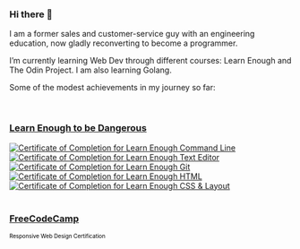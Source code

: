 ### Hi there 👋

I am a former sales and customer-service guy with an engineering education, now gladly reconverting to become a programmer.

I’m currently learning Web Dev through different courses: Learn Enough and The Odin Project. I am also learning Golang.

Some of the modest achievements in my journey so far:

<br>

### [Learn Enough to be Dangerous](https://www.learnenough.com/) ###

<a href="https://www.learnenough.com/certificates/cc63d352">
    <img src="https://www.learnenough.com/certificates/cc63d352/command-line-tutorial.svg" alt="Certificate of Completion for Learn Enough Command Line">
</a>
<a href="https://www.learnenough.com/certificates/cc63d352">
    <img src="https://www.learnenough.com/certificates/cc63d352/text-editor-tutorial.svg" alt="Certificate of Completion for Learn Enough Text Editor">
</a>
<a href="https://www.learnenough.com/certificates/cc63d352">
    <img src="https://www.learnenough.com/certificates/cc63d352/git-tutorial.svg" alt="Certificate of Completion for Learn Enough Git">
</a>
<a href="https://www.learnenough.com/certificates/cc63d352">
    <img src="https://www.learnenough.com/certificates/cc63d352/html-tutorial.svg" alt="Certificate of Completion for Learn Enough HTML"></a>
<a href="https://www.learnenough.com/certificates/cc63d352">
    <img src="https://www.learnenough.com/certificates/cc63d352/css-and-layout-tutorial.svg" alt="Certificate of Completion for Learn Enough CSS &amp; Layout">
</a>

<br>
<br>

### [FreeCodeCamp](https://www.freecodecamp.org/learn/)

<div>
    <a style="color: #000; font-size: 0.7em;text-decoration:none;" href="https://www.freecodecamp.org/learn/responsive-web-design/">
    Responsive Web Design Certification
    </a>
</div>
